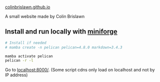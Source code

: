 [colinbrislawn.github.io](https://colinbrislawn.github.io)

A small website made by Colin Brislawn

## Install and run locally with [miniforge](https://github.com/conda-forge/miniforge)

```bash
# Install if needed
# mamba create -n pelican pelican=4.8.0 markdown=3.4.3

mamba activate pelican
pelican -r -l
```

Go to [localhost:8000/](http://localhost:8000/). (Some script cdns only load on localhost and not by IP address)
